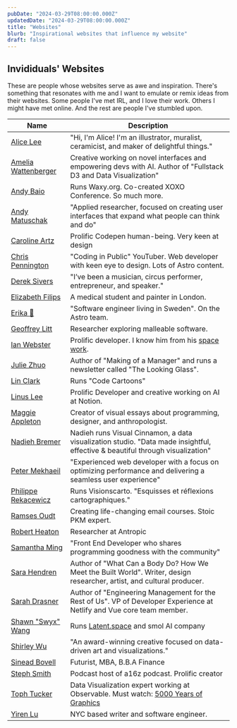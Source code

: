 ```yaml
---
pubDate: "2024-03-29T08:00:00.000Z"
updatedDate: "2024-03-29T08:00:00.000Z"
title: "Websites"
blurb: "Inspirational websites that influence my website"
draft: false
---
```


## Invididuals' Websites

These are people whose websites serve as awe and inspiration. There's something
that resonates with me and I want to emulate or remix ideas from their websites.
Some people I've met IRL, and I love their work. Others I might have met online.
And the rest are people I've stumbled upon.

| Name                                                 | Description                                                                                                                         |
| ---------------------------------------------------- | ----------------------------------------------------------------------------------------------------------------------------------- |
| [Alice Lee](https://www.byalicelee.com/)             | "Hi, I'm Alice! I'm an illustrator, muralist, ceramicist, and maker of delightful things."                                          |
| [Amelia Wattenberger](https://wattenberger.com/)     | Creative working on novel interfaces and empowering devs with AI. Author of "Fullstack D3 and Data Visualization"                   |
| [Andy Baio](https://waxy.org/)                       | Runs Waxy.org. Co-created XOXO Conference. So much more.                                                                            |
| [Andy Matuschak](https://andymatuschak.org/)         | "Applied researcher, focused on creating user interfaces that expand what people can think and do"                                  |
| [Caroline Artz](https://car.oline.codes/)            | Prolific Codepen human-being. Very keen at design                                                                                   |
| [Chris Pennington](https://chrispennington.blog/)    | "Coding in Public" YouTuber. Web developer with keen eye to design. Lots of Astro content.                                          |
| [Derek Sivers](https://sive.rs/)                     | "I’ve been a musician, circus performer, entrepreneur, and speaker."                                                                |
| [Elizabeth Filips](https://www.elizabethfilips.com/) | A medical student and painter in London.                                                                                            |
| [Erika 💐](https://erika.florist/)                    | "Software engineer living in Sweden". On the Astro team.                                                                            |
| [Geoffrey Litt](https://www.geoffreylitt.com/)       | Researcher exploring malleable software.                                                                                            |
| [Ian Webster](https://www.ianww.com/)                | Prolific developer. I know him from his [space work](https://typpo.github.io/spacekit/).                                            |
| [Julie Zhuo](https://www.juliezhuo.com/)             | Author of "Making of a Manager" and runs a newsletter called "The Looking Glass".                                                   |
| [Lin Clark](https://code-cartoons.com/)              | Runs "Code Cartoons"                                                                                                                |
| [Linus Lee](https://thesephist.com/)                 | Prolific Developer and creative working on AI at Notion.                                                                            |
| [Maggie Appleton](https://maggieappleton.com)        | Creator of visual essays about programming, designer, and anthropologist.                                                           |
| [Nadieh Bremer](https://www.visualcinnamon.com/)     | Nadieh runs Visual Cinnamon, a data visualization studio. "Data made insightful, effective & beautiful through visualization"       |
| [Peter Mekhaeil](https://www.petermekhaeil.com/)     | "Experienced web developer with a focus on optimizing performance and delivering a seamless user experience"                        |
| [Philippe Rekacewicz](https://www.visionscarto.net/) | Runs Visionscarto. "Esquisses et réflexions cartographiques."                                                                       |
| [Ramses Oudt](https://ramses.blog/)                  | Creating life-changing email courses. Stoic PKM expert.                                                                             |
| [Robert Heaton](https://robertheaton.com/)           | Researcher at Antropic                                                                                                              |
| [Samantha Ming](https://www.samanthaming.com/)       | "Front End Developer who shares programming goodness with the community"                                                            |
| [Sara Hendren](https://sarahendren.com/)             | Author of "What Can a Body Do? How We Meet the Built World". Writer, design researcher, artist, and cultural producer.              |
| [Sarah Drasner](https://sarahdrasnerdesign.com/)     | Author of "Engineering Management for the Rest of Us". VP of Developer Experience at Netlify and Vue core team member.              |
| [Shawn "Swyx" Wang](https://www.swyx.io/)            | Runs [Latent.space](https://www.latent.space/) and smol AI company                                                                  |
| [Shirley Wu](https://shirleywu.studio/)              | "An award-winning creative focused on data-driven art and visualizations."                                                          |
| [Sinead Bovell](https://www.sineadbovell.com/)       | Futurist, MBA, B.B.A Finance                                                                                                        |
| [Steph Smith](https://stephsmith.io/)                | Podcast host of a16z podcast. Prolific creator                                                                                      |
| [Toph Tucker](https://www.tophtucker.com/)           | Data Visualization expert working at Observable. Must watch: [5000 Years of Graphics](https://www.tophtucker.com/classic-research/) |
| [Yiren Lu](https://yirenlu.com/blog)                 | NYC based writer and software engineer.                                                                                             |
